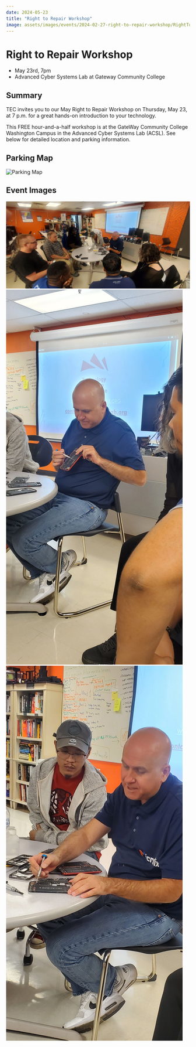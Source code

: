 ```yaml
---
date: 2024-05-23
title: "Right to Repair Workshop"
image: assets/images/events/2024-02-27-right-to-repair-workshop/RightToRepairHub2.jpg
---
```


# Right to Repair Workshop

- May 23rd, 7pm
- Advanced Cyber Systems Lab at Gateway Community College

## Summary

TEC invites you to our May Right to Repair Workshop on Thursday, May 23, at 7 p.m. for a great hands-on introduction to your technology.

This FREE hour-and-a-half workshop is at the GateWay Community College Washington Campus in the Advanced Cyber Systems Lab (ACSL). See below for detailed location and parking information.

## Parking Map

![Parking Map](/assets/images/events/2024-02-27-right-to-repair-workshop/FB_IMG_1707802988158.jpg)

## Event Images

![Mustafa showcasing how to separate and open an iphone without damaging it](../assets/images/events/2024-05-23-right-to-repair/R2R.jpg) 
![Mustafa pointing out what pieces are what in an iphone](../assets/images/events/2024-05-23-right-to-repair/R2R2.jpg)
![Mustafa illustrating more of what each internal component is in an iphone](../assets/images/events/2024-05-23-right-to-repair/R2R3.jpg)  